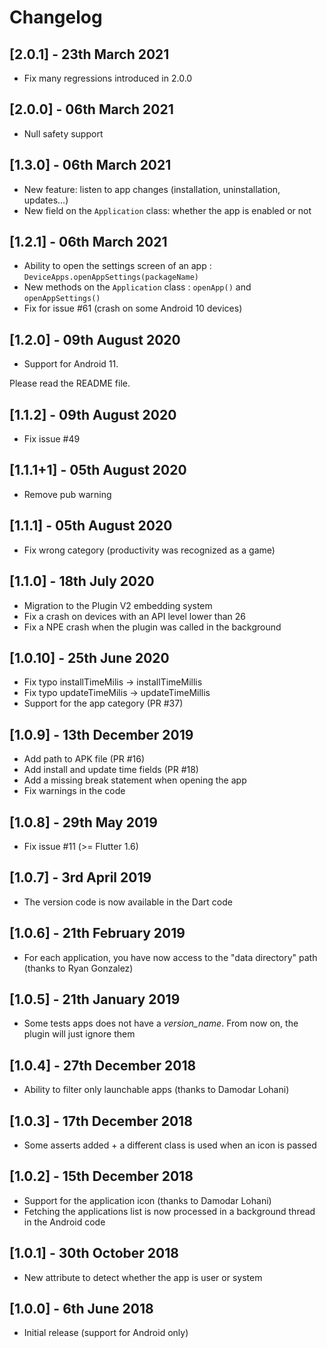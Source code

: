 # Changelog

## [2.0.1] - 23th March 2021

* Fix many regressions introduced in 2.0.0

## [2.0.0] - 06th March 2021

* Null safety support

## [1.3.0] - 06th March 2021

* New feature: listen to app changes (installation, uninstallation, updates…)
* New field on the `Application` class: whether the app is enabled or not

## [1.2.1] - 06th March 2021

* Ability to open the settings screen of an app : `DeviceApps.openAppSettings(packageName)`
* New methods on the `Application` class : `openApp()` and `openAppSettings()`
* Fix for issue #61 (crash on some Android 10 devices)

## [1.2.0] - 09th August 2020

* Support for Android 11. 

Please read the README file.

## [1.1.2] - 09th August 2020

* Fix issue #49

## [1.1.1+1] - 05th August 2020

* Remove pub warning

## [1.1.1] - 05th August 2020

* Fix wrong category (productivity was recognized as a game)

## [1.1.0] - 18th July 2020

* Migration to the Plugin V2 embedding system
* Fix a crash on devices with an API level lower than 26
* Fix a NPE crash when the plugin was called in the background

## [1.0.10] - 25th June 2020

* Fix typo installTimeMilis -> installTimeMillis
* Fix typo updateTimeMilis -> updateTimeMillis
* Support for the app category (PR #37)

## [1.0.9] - 13th December 2019

* Add path to APK file (PR #16)
* Add install and update time fields (PR #18)
* Add a missing break statement when opening the app
* Fix warnings in the code

## [1.0.8] - 29th May 2019

* Fix issue #11 (>= Flutter 1.6)

## [1.0.7] - 3rd April 2019

* The version code is now available in the Dart code

## [1.0.6] - 21th February 2019

* For each application, you have now access to the "data directory" path (thanks to Ryan Gonzalez)

## [1.0.5] - 21th January 2019

* Some tests apps does not have a _version_name_. From now on, the plugin will just ignore them

## [1.0.4] - 27th December 2018

* Ability to filter only launchable apps (thanks to Damodar Lohani)

## [1.0.3] - 17th December 2018

* Some asserts added + a different class is used when an icon is passed

## [1.0.2] - 15th December 2018

* Support for the application icon (thanks to Damodar Lohani)
* Fetching the applications list is now processed in a background thread in the Android code

## [1.0.1] - 30th October 2018

* New attribute to detect whether the app is user or system

## [1.0.0] - 6th June 2018

* Initial release (support for Android only)

